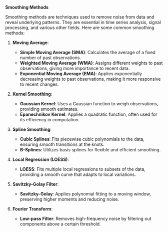 **Smoothing Methods**

Smoothing methods are techniques used to remove noise from data and reveal underlying patterns. They are essential in time series analysis, signal processing, and various other fields. Here are some common smoothing methods:

1. **Moving Average**:
   - **Simple Moving Average (SMA)**: Calculates the average of a fixed number of past observations.
   - **Weighted Moving Average (WMA)**: Assigns different weights to past observations, giving more importance to recent data.
   - **Exponential Moving Average (EMA)**: Applies exponentially decreasing weights to past observations, making it more responsive to recent changes.

2. **Kernel Smoothing**:
   - **Gaussian Kernel**: Uses a Gaussian function to weigh observations, providing smooth estimates.
   - **Epanechnikov Kernel**: Applies a quadratic function, often used for its efficiency in computation.

3. **Spline Smoothing**:
   - **Cubic Splines**: Fits piecewise cubic polynomials to the data, ensuring smooth transitions at the knots.
   - **B-Splines**: Utilizes basis splines for flexible and efficient smoothing.

4. **Local Regression (LOESS)**:
   - **LOESS**: Fits multiple local regressions to subsets of the data, providing a smooth curve that adapts to local variations.

5. **Savitzky-Golay Filter**:
   - **Savitzky-Golay**: Applies polynomial fitting to a moving window, preserving higher moments and reducing noise.

6. **Fourier Transform**:
   - **Low-pass Filter**: Removes high-frequency noise by filtering out components above a certain threshold.

